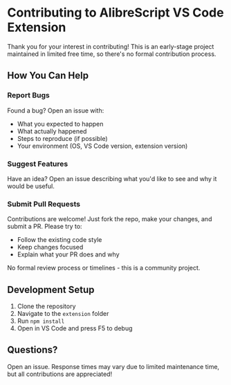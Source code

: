 # Contributing to AlibreScript VS Code Extension

Thank you for your interest in contributing! This is an early-stage project maintained in limited free time, so there's no formal contribution process.

## How You Can Help

### Report Bugs

Found a bug? Open an issue with:
- What you expected to happen
- What actually happened
- Steps to reproduce (if possible)
- Your environment (OS, VS Code version, extension version)

### Suggest Features

Have an idea? Open an issue describing what you'd like to see and why it would be useful.

### Submit Pull Requests

Contributions are welcome! Just fork the repo, make your changes, and submit a PR. Please try to:
- Follow the existing code style
- Keep changes focused
- Explain what your PR does and why

No formal review process or timelines - this is a community project.

## Development Setup

1. Clone the repository
2. Navigate to the `extension` folder
3. Run `npm install`
4. Open in VS Code and press F5 to debug

## Questions?

Open an issue. Response times may vary due to limited maintenance time, but all contributions are appreciated!
